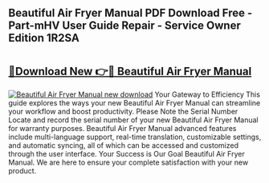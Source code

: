 ## Beautiful Air Fryer Manual PDF Download Free - Part-mHV User Guide Repair - Service Owner Edition 1R2SA

# <h2><a href="http://bc28227.oget.top/?id=Beautiful+Air+Fryer+Manual">🔗Download New 👉🔴 Beautiful Air Fryer Manual</a></h2>

[![Beautiful Air Fryer Manual new download](https://i.imgur.com/5g1atiW.png)](http://bc28227.oget.top/?id=Beautiful+Air+Fryer+Manual)
Your Gateway to Efficiency This guide explores the ways your new Beautiful Air Fryer Manual can streamline your workflow and boost productivity. Please Note the Serial Number Locate and record the serial number of your new Beautiful Air Fryer Manual for warranty purposes. Beautiful Air Fryer Manual advanced features include multi-language support, real-time translation, customizable settings, and automatic syncing, all of which can be accessed and customized through the user interface. Your Success is Our Goal Beautiful Air Fryer Manual. We are here to ensure your complete satisfaction with your new product.
